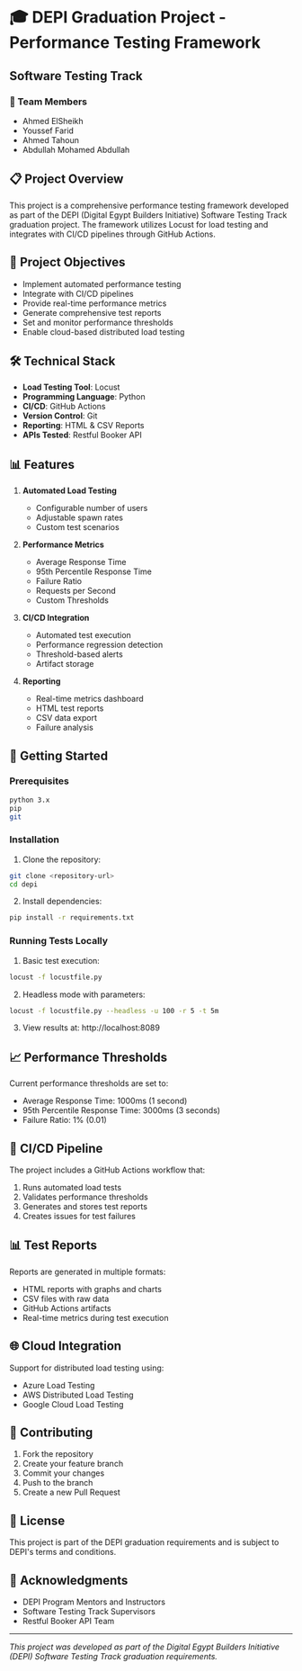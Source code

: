 # 🎓 DEPI Graduation Project - Performance Testing Framework

## Software Testing Track 

### 👥 Team Members
- Ahmed ElSheikh
- Youssef Farid
- Ahmed Tahoun
- Abdullah Mohamed Abdullah

## 📋 Project Overview
This project is a comprehensive performance testing framework developed as part of the DEPI (Digital Egypt Builders Initiative) Software Testing Track graduation project. The framework utilizes Locust for load testing and integrates with CI/CD pipelines through GitHub Actions.

## 🎯 Project Objectives
- Implement automated performance testing
- Integrate with CI/CD pipelines
- Provide real-time performance metrics
- Generate comprehensive test reports
- Set and monitor performance thresholds
- Enable cloud-based distributed load testing

## 🛠 Technical Stack
- **Load Testing Tool**: Locust
- **Programming Language**: Python
- **CI/CD**: GitHub Actions
- **Version Control**: Git
- **Reporting**: HTML & CSV Reports
- **APIs Tested**: Restful Booker API

## 📊 Features
1. **Automated Load Testing**
   - Configurable number of users
   - Adjustable spawn rates
   - Custom test scenarios

2. **Performance Metrics**
   - Average Response Time
   - 95th Percentile Response Time
   - Failure Ratio
   - Requests per Second
   - Custom Thresholds

3. **CI/CD Integration**
   - Automated test execution
   - Performance regression detection
   - Threshold-based alerts
   - Artifact storage

4. **Reporting**
   - Real-time metrics dashboard
   - HTML test reports
   - CSV data export
   - Failure analysis

## 🚀 Getting Started

### Prerequisites
```bash
python 3.x
pip
git
```

### Installation
1. Clone the repository:
```bash
git clone <repository-url>
cd depi
```

2. Install dependencies:
```bash
pip install -r requirements.txt
```

### Running Tests Locally
1. Basic test execution:
```bash
locust -f locustfile.py
```

2. Headless mode with parameters:
```bash
locust -f locustfile.py --headless -u 100 -r 5 -t 5m
```

3. View results at: http://localhost:8089

## 📈 Performance Thresholds
Current performance thresholds are set to:
- Average Response Time: 1000ms (1 second)
- 95th Percentile Response Time: 3000ms (3 seconds)
- Failure Ratio: 1% (0.01)

## 🔄 CI/CD Pipeline
The project includes a GitHub Actions workflow that:
1. Runs automated load tests
2. Validates performance thresholds
3. Generates and stores test reports
4. Creates issues for test failures

## 📊 Test Reports
Reports are generated in multiple formats:
- HTML reports with graphs and charts
- CSV files with raw data
- GitHub Actions artifacts
- Real-time metrics during test execution

## 🌐 Cloud Integration
Support for distributed load testing using:
- Azure Load Testing
- AWS Distributed Load Testing
- Google Cloud Load Testing

## 📝 Contributing
1. Fork the repository
2. Create your feature branch
3. Commit your changes
4. Push to the branch
5. Create a new Pull Request

## 📄 License
This project is part of the DEPI graduation requirements and is subject to DEPI's terms and conditions.

## 🙏 Acknowledgments
- DEPI Program Mentors and Instructors
- Software Testing Track Supervisors
- Restful Booker API Team

---
*This project was developed as part of the Digital Egypt Builders Initiative (DEPI) Software Testing Track graduation requirements.* 
